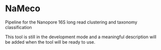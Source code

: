 # NaMeco
Pipeline for the Nanopore 16S long read clustering and taxonomy classification

This tool is still in the development mode and a meaningful description will be added when the tool will be ready to use.

